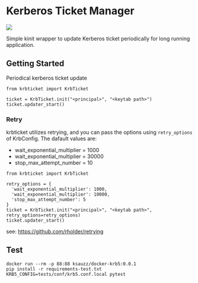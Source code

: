 # Kerberos Ticket Manager

![](https://github.com/ksauzz/krbticket/workflows/test/badge.svg)

Simple kinit wrapper to update Kerberos ticket periodically for long running application.

## Getting Started

Periodical kerberos ticket update

```
from krbticket import KrbTicket

ticket = KrbTicket.init("<principal>", "<keytab path>")
ticket.updater_start()
```

### Retry

krbticket utilizes retrying, and you can pass the options using `retry_options` of KrbConfig. The dafault values are:

- wait_exponential_multiplier = 1000
- wait_exponential_multiplier = 30000
- stop_max_attempt_number = 10

```
from krbticket import KrbTicket

retry_options = {
  'wait_exponential_multiplier': 1000,
  'wait_exponential_multiplier': 10000,
  'stop_max_attempt_number': 5
}
ticket = KrbTicket.init("<principal>", "<keytab path>", retry_options=retry_options)
ticket.updater_start()
```

see: https://github.com/rholder/retrying

## Test

```
docker run --rm -p 88:88 ksauzz/docker-krb5:0.0.1
pip install -r requirements-test.txt
KRB5_CONFIG=tests/conf/krb5.conf.local pytest
```
